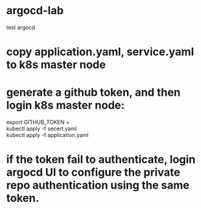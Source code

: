 # argocd-lab
test argocd 

# copy application.yaml, service.yaml to k8s master node 

# generate a github token, and then login k8s master node: 
  export GITHUB_TOKEN =<token> \
  kubectl apply -f secert.yaml \
  kubectl apply -f application.yaml 

# if the token fail to authenticate, login argocd UI to configure the private repo authentication using the same token.  